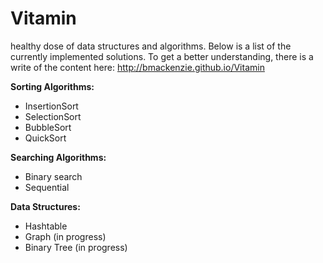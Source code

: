 # Vitamin
healthy dose of data structures and algorithms. Below is a list of the currently implemented solutions. To get a better understanding, there is a write of the content here: http://bmackenzie.github.io/Vitamin

**Sorting Algorithms:**
  - InsertionSort
  - SelectionSort
  - BubbleSort
  - QuickSort

**Searching Algorithms:**
  - Binary search
  - Sequential
  
**Data Structures:**
  - Hashtable
  - Graph (in progress)
  - Binary Tree (in progress)
